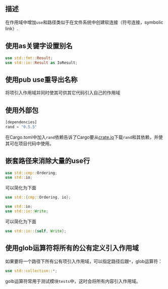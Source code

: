 ## 描述
在作用域中增加`use`和路径类似于在文件系统中创建软连接（符号连接，symbolic link）.
## 使用as关键字设置别名
```rust
use std::fmt::Result;
use std::io::Result as IoResult;
```
## 使用pub use重导出名称
将项引入作用域并同时使其可供其它代码引入自己的作用域
## 使用外部包
```rust
[dependencies]
rand = "0.5.5"
```
在Cargo.toml中加入`rand`依赖告诉了Cargo要从[crate.io](https://crates.io/)下载`rand`和其依赖，并使其可在项目代码中使用。
## 嵌套路径来消除大量的use行
```rust
use std::cmp::Ordering;
use std::io;
```
可以简化为下面
```rust
use std::{cmp::Ordering, io};
```

```rust
use std::io;
use std::io::Write;
```
可以简化为下面
```rust
use std::io::{self, Write};
```
## 使用glob运算符将所有的公有定义引入作用域
如果要将一个路径下所有公有项引入作用域，可以指定路径后跟`*`，glob运算符：
```rust
use std::collection::*;
```
golb运算符常用于测试模块`tests`中，这时会将所有内容引入作用域。